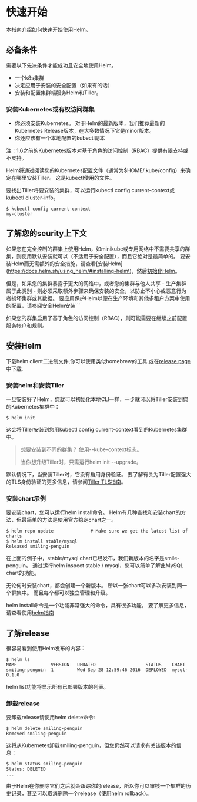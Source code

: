 # 快速开始

本指南介绍如何快速开始使用Helm。

## 必备条件

需要以下先决条件才能成功且安全地使用Helm。

- 一个k8s集群
- 决定应用于安装的安全配置（如果有的话）
- 安装和配置集群端服务Helm和Tiller。

### 安装Kubernetes或有权访问群集

- 你必须安装Kubernetes。 对于Helm的最新版本，我们推荐最新的Kubernetes Release版本，在大多数情况下它是minor版本。
- 你还应该有一个本地配置的kubectl副本

注：1.6之前的Kubernetes版本对基于角色的访问控制（RBAC）提供有限支持或不支持。

Helm将通过阅读您的Kubernetes配置文件（通常为$HOME/.kube/config）来确定在哪里安装Tiller。 这是kubectl使用的文件。

要找出Tiller将要安装的集群，可以运行kubectl config current-context或kubectl cluster-info。

```shell
$ kubectl config current-context
my-cluster
```

## 了解您的seurity上下文

如果您在完全控制的群集上使用Helm，如minikube或专用网络中不需要共享的群集，则使用默认安装就可以（不适用于安全配置），而且它绝对是最简单的。 要安装Helm而无需额外的安全措施，请查看[安装Helm](https://docs.helm.sh/using_helm/#installing-helm\)，然后[初始化Helm](https://docs.helm.sh/using_helm/#initialize-helm-and-install-tiller)。

但是，如果您的集群暴露于更大的网络中，或者您的集群与他人共享 - 生产集群属于此类别 - 则必须采取额外步骤来确保安装的安全，以防止不小心或恶意行为者损坏集群或其数据。 要应用保护Helm以便在生产环境和其他多租户方案中使用的配置，请参阅安全Helm安装```

如果您的群集启用了基于角色的访问控制（RBAC），则可能需要在继续之前配置服务帐户和规则。

## 安装Helm

下载helm client二进制文件,你可以使用类似homebrew的工具,或在[release page](https://github.com/kubernetes/helm/releases)中下载.

### 安装helm和安装Tiler

一旦安装好了Helm，您就可以初始化本地CLI一样，一步就可以将Tiller安装到您的Kubernetes集群中：

```shell
$ helm init
```

这会将Tiller安装到您用kubectl config current-context看到的Kubernetes集群中。

> 想要安装到不同的群集？ 使用--kube-context标志。
>
> 当你想升级Tiller时，只需运行helm init --upgrade。

默认情况下，当安装Tiller时，它没有启用身份验证。 要了解有关为Tiller配置强大的TLS身份验证的更多信息，请参阅[Tiller TLS指南](https://docs.helm.sh/using_helm/#using-ssl-between-helm-and-tiller`)。

### 安装chart示例

要安装chart，您可以运行helm install命令。 Helm有几种查找和安装chart的方法，但最简单的方法是使用官方稳定chart之一。

```shell
$ helm repo update              # Make sure we get the latest list of charts
$ helm install stable/mysql
Released smiling-penguin
```

在上面的例子中，stable/mysql chart已经发布，我们新版本的名字是smile-penguin。 通过运行helm inspect stable / mysql，您可以简单了解此MySQL chart的功能。

无论何时安装chart，都会创建一个新版本。 所以一张chart可以多次安装到同一个群集中。 而且每个都可以独立管理和升级。

helm install命令是一个功能非常强大的命令，具有很多功能。 要了解更多信息，请查看使用[helm指南](https://docs.helm.sh/using_helm/#using_helm)

## 了解release

很容易看到使用Helm发布的内容：

```shell
$ helm ls
NAME             VERSION   UPDATED                   STATUS    CHART
smiling-penguin  1         Wed Sep 28 12:59:46 2016  DEPLOYED  mysql-0.1.0
```

helm list功能将显示所有已部署版本的列表。

### 卸载release

要卸载release请使用helm delete命令:

```shell
$ helm delete smiling-penguin
Removed smiling-penguin
```

这将从Kubernetes卸载smiling-penguin，但您仍然可以请求有关该版本的信息：

```shell
$ helm status smiling-penguin
Status: DELETED
...
```

由于Helm在你删除它们之后就会跟踪你的release，所以你可以审核一个集群的历史记录，甚至可以取消删除一个release（使用helm rollback）。

